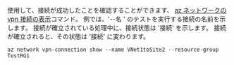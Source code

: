 使用して、接続が成功したことを確認することができます、 [az ネットワークの vpn 接続の表示](/cli/azure/network/vpn-connection#show)コマンド。 例では、'--名 ' のテストを実行する接続の名前を示します。 接続が確立されている処理中に、接続状態は '接続' を示します。 接続が確立されると、その状態は '接続' に変わります。

```azurecli
az network vpn-connection show --name VNet1toSite2 --resource-group TestRG1
```

